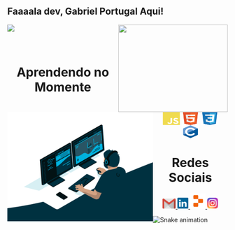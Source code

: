 
## Faaaala dev, Gabriel Portugal Aqui!

<div>
  
  <img  height="200em" src="https://github-readme-stats.vercel.app/api?username=GabrielPortugalCastilho&show_icons=true&theme=great-gatsby&include_all_commits=true&count_private=true"/>
  <img align="right" width="250em" height="200em" src="https://github-readme-stats.vercel.app/api/top-langs/?username=GabrielPortugalCastilho&layout=compact&langs_count=16&theme=great-gatsby"/>
</div>
<br>

<div  align="center"> 
  <div style="display: inline_block"><br>
    <img align="left" height="250" alt="coding-time" src="code.gif">
    <h1 align="center">Aprendendo no Momente</h1>
    <img align="center" height="30" width="40" alt="js-icon"  src="https://raw.githubusercontent.com/devicons/devicon/master/icons/javascript/javascript-plain.svg">
    <img align="center" height="30" width="40" alt="html-icon" src="https://raw.githubusercontent.com/devicons/devicon/master/icons/html5/html5-original.svg">
    <img align="center" height="30" width="40" alt="css-icon" src="https://raw.githubusercontent.com/devicons/devicon/master/icons/css3/css3-original.svg">
    <img align="center" height="30" width="40" alt="c-icon" src="https://raw.githubusercontent.com/devicons/devicon/master/icons/c/c-original.svg">
   </div>
    
  
  <h1 align="center">Redes Sociais</h1>
    <a href = "mailto: gabrielportucastilho@gmail.com" target="_blank">
      <img width="30" src="gmail.svg">
    </a>
    <a href = "https://www.linkedin.com/in/gabriel-portugal-castilho" target="_blank">
      <img width="25" src="linkedin.svg">
    </a>
    <a href = "https://replit.com/@gabrielportuga3"  >
      <img width="35" src="replitt.jpeg">
    </a>
    <a href = "https://www.instagram.com/portugalcastilho/" target="_blank">
      <img width="25" src="instagram.png">
    </a>
</div>
  
![Snake animation](https://github.com/LuigiGF/LuigiGF/blob/output/github-contribution-grid-snake.svg)
